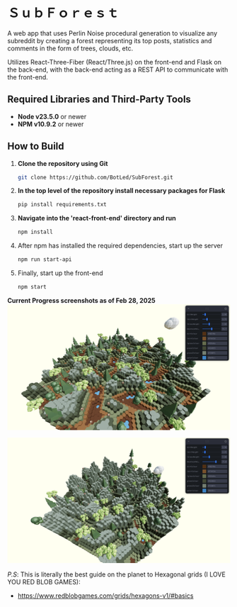 # ＳｕｂＦｏｒｅｓｔ
A web app that uses Perlin Noise procedural generation to visualize any subreddit by creating a forest representing its top posts, statistics and comments in the form of trees, clouds, etc.

Utilizes React-Three-Fiber (React/Three.js) on the front-end and Flask on the back-end, with the back-end acting as a REST API to communicate with the front-end. 

## Required Libraries and Third-Party Tools
- **Node v23.5.0** or newer
- **NPM v10.9.2** or newer

## How to Build
1. **Clone the repository using Git**
   
   ```bash
   git clone https://github.com/BotLed/SubForest.git
   
   ```
2. **In the top level of the repository install necessary packages for Flask**
   
   ```bash
   pip install requirements.txt
   
   ```
3. **Navigate into the 'react-front-end' directory and run**
   
   ```bash
   npm install
   
   ```
   
4. After npm has installed the required dependencies, start up the server

     ```bash
   npm run start-api
   
   ```
5. Finally, start up the front-end
     ```bash
   npm start
   
   ```
   

**Current Progress screenshots as of Feb 28, 2025**
![image](app/assets/progress1.png)

![image](app/assets/progress2.png)

*P.S*: This is literally the best guide on the planet to Hexagonal grids (I LOVE YOU RED BLOB GAMES):
- https://www.redblobgames.com/grids/hexagons-v1/#basics
